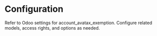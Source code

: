 # Configuration

Refer to Odoo settings for account_avatax_exemption. Configure related models, access rights, and options as needed.
